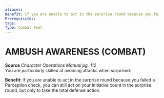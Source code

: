 ```yaml
---
aliases: 
Benefit: If you are unable to act in the surprise round because you failed a Perception check, you can still act on your initiative count in the surprise round, but only to take the total defense action.
Prerequisites: 
tags: 
Type: Combat Feat
---
```

# AMBUSH AWARENESS (COMBAT)
**Source** _Character Operations Manual pg. 112_  
You are particularly skilled at avoiding attacks when surprised.

**Benefit**: If you are unable to act in the surprise round because you failed a Perception check, you can still act on your initiative count in the surprise round, but only to take the total defense action.

